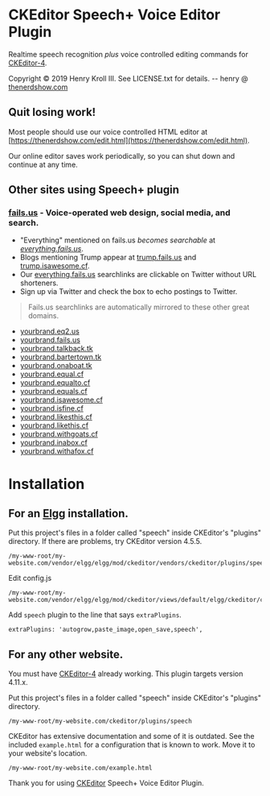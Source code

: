 # CKEditor Speech+ Voice Editor Plugin

Realtime speech recognition *plus* voice controlled editing commands for [CKEditor-4](https://ckeditor.com/ckeditor-4/).

Copyright &copy; 2019 Henry Kroll III. See LICENSE.txt for details. -- henry @ [thenerdshow.com](https://thenerdshow.com/)

## Quit losing work!

Most people should use our voice controlled HTML editor at [https://thenerdshow.com/edit.html](https://thenerdshow.com/edit.html).

Our online editor saves work periodically, so you can shut down and continue at any time.

## Other sites using Speech+ plugin

### [fails.us](https://fails.us) - Voice-operated web design, social media, and search.

* "Everything" mentioned on fails.us *becomes searchable* at *[everything.fails.us](http://everything.fails.us)*.
* Blogs mentioning Trump appear at [trump.fails.us](http://Trump.fails.us) and [trump.isawesome.cf](http://Trump.isawesome.cf).
* Our [everything.fails.us](http://everything.fails.us) searchlinks are clickable on Twitter without URL shorteners.
* Sign up via Twitter and check the box to echo postings to Twitter.

> Fails.us searchlinks are automatically mirrored to these other great domains.

* [yourbrand.eq2.us](http://yourbrand.eq2.us)
* [yourbrand.fails.us](http://yourbrand.fails.us)
* [yourbrand.talkback.tk](http://yourbrand.talkback.tk)
* [yourbrand.bartertown.tk](http://yourbrand.bartertown.tk)
* [yourbrand.onaboat.tk](http://yourbrand.onaboat.tk)
* [yourbrand.equal.cf](http://yourbrand.equal.cf)
* [yourbrand.equalto.cf](http://yourbrand.equalto.cf)
* [yourbrand.equals.cf](http://yourbrand.equals.cf)
* [yourbrand.isawesome.cf](http://yourbrand.isawesome.cf)
* [yourbrand.isfine.cf](http://yourbrand.isfine.cf)
* [yourbrand.likesthis.cf](http://yourbrand.likesthis.cf)
* [yourbrand.likethis.cf](http://yourbrand.likethis.cf)
* [yourbrand.withgoats.cf](http://yourbrand.withgoats.cf)
* [yourbrand.inabox.cf](http://yourbrand.inabox.cf)
* [yourbrand.withafox.cf](http://yourbrand.withafox.cf)

# Installation

## For an [Elgg](https://elgg.org/) installation.

Put this project's files in a folder called "speech" inside CKEditor's 
"plugins" directory. If there are problems, try CKEditor version 
4.5.5.

```
/my-www-root/my-website.com/vendor/elgg/elgg/mod/ckeditor/vendors/ckeditor/plugins/speech
```
Edit config.js

```
/my-www-root/my-website.com/vendor/elgg/elgg/mod/ckeditor/views/default/elgg/ckeditor/config.js
```

Add `speech` plugin to the line that says `extraPlugins`.

```
extraPlugins: 'autogrow,paste_image,open_save,speech',
```

## For any other website.

You must have [CKEditor-4](https://ckeditor.com/ckeditor-4/download/) 
already working. This plugin targets version 4.11.x.

Put this project's files in a folder called "speech" inside CKEditor's 
"plugins" directory.

```
/my-www-root/my-website.com/ckeditor/plugins/speech
```

CKEditor has extensive documentation and some of it is outdated. See 
the included `example.html` for a configuration that is known to work. Move it to your website's location.

```
/my-www-root/my-website.com/example.html
```

Thank you for using [CKEditor](https://ckeditor.com/ckeditor-4/) 
Speech+ Voice Editor Plugin.
